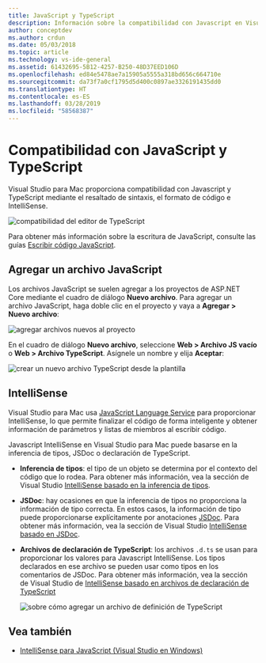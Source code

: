 ```yaml
---
title: JavaScript y TypeScript
description: Información sobre la compatibilidad con Javascript en Visual Studio para Mac
author: conceptdev
ms.author: crdun
ms.date: 05/03/2018
ms.topic: article
ms.technology: vs-ide-general
ms.assetid: 61432695-5B12-4257-B250-48D37EED106D
ms.openlocfilehash: ed84e5478ae7a15905a5555a318bd656c664710e
ms.sourcegitcommit: da73f7a0cf1795d5d400c0897ae3326191435dd0
ms.translationtype: HT
ms.contentlocale: es-ES
ms.lasthandoff: 03/28/2019
ms.locfileid: "58568387"
---
```

# <a name="javascript-and-typescript-support"></a>Compatibilidad con JavaScript y TypeScript

Visual Studio para Mac proporciona compatibilidad con Javascript y TypeScript mediante el resaltado de sintaxis, el formato de código e IntelliSense.

![compatibilidad del editor de TypeScript](https://msdnshared.blob.core.windows.net/media/2018/03/TypeScript-editor.gif)

Para obtener más información sobre la escritura de JavaScript, consulte las guías [Escribir código JavaScript](/scripting/javascript/writing-javascript-code).

## <a name="adding-a-javascript-file"></a>Agregar un archivo JavaScript

Los archivos JavaScript se suelen agregar a los proyectos de ASP.NET Core mediante el cuadro de diálogo **Nuevo archivo**. Para agregar un archivo JavaScript, haga doble clic en el proyecto y vaya a **Agregar > Nuevo archivo**:

![agregar archivos nuevos al proyecto](media/javascript-image1.png)

En el cuadro de diálogo **Nuevo archivo**, seleccione **Web > Archivo JS vacío** o **Web > Archivo TypeScript**. Asígnele un nombre y elija **Aceptar**:

![crear un nuevo archivo TypeScript desde la plantilla](media/javascript-image2.png)

## <a name="intellisense"></a>IntelliSense

Visual Studio para Mac usa [JavaScript Language Service](/visualstudio/ide/javascript-intellisense) para proporcionar IntelliSense, lo que permite finalizar el código de forma inteligente y obtener información de parámetros y listas de miembros al escribir código.

Javascript IntelliSense en Visual Studio para Mac puede basarse en la inferencia de tipos, JSDoc o declaración de TypeScript.

- **Inferencia de tipos**: el tipo de un objeto se determina por el contexto del código que lo rodea. Para obtener más información, vea la sección de Visual Studio [IntelliSense basado en la inferencia de tipos](/visualstudio/ide/javascript-intellisense#intellisense-based-on-type-inference).
- **JSDoc**: hay ocasiones en que la inferencia de tipos no proporciona la información de tipo correcta. En estos casos, la información de tipo puede proporcionarse explícitamente por anotaciones [JSDoc](http://usejsdoc.org/about-getting-started.html). Para obtener más información, vea la sección de Visual Studio [IntelliSense basado en JSDoc](/visualstudio/ide/javascript-intellisense#intellisense-based-on-jsdoc).
- **Archivos de declaración de TypeScript**: los archivos `.d.ts` se usan para proporcionar los valores para Javascript IntelliSense. Los tipos declarados en ese archivo se pueden usar como tipos en los comentarios de JSDoc. Para obtener más información, vea la sección de Visual Studio de [IntelliSense basado en archivos de declaración de TypeScript](/visualstudio/ide/javascript-intellisense#intellisense-based-on-typescript-declaration-files)

    ![sobre cómo agregar un archivo de definición de TypeScript](media/javascript-image3.png)

## <a name="see-also"></a>Vea también

- [IntelliSense para JavaScript (Visual Studio en Windows)](/visualstudio/ide/javascript-intellisense)
